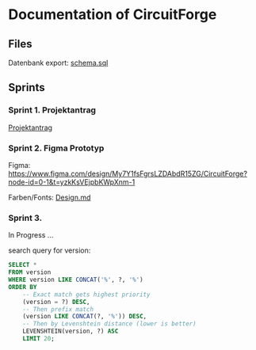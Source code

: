 # Documentation of CircuitForge


## Files

Datenbank export: [schema.sql](datamodel/schema.sql)


## Sprints

### Sprint 1. Projektantrag

[Projektantrag](projektantrag.md)

### Sprint 2. Figma Prototyp

Figma: https://www.figma.com/design/My7Y1fsFgrsLZDAbdR15ZG/CircuitForge?node-id=0-1&t=yzkKsVEjpbKWpXnm-1

Farben/Fonts: [Design.md](sysspec/frontend/design.md)


### Sprint 3. 

In Progress ...

search query for version:

```sql
SELECT *
FROM version
WHERE version LIKE CONCAT('%', ?, '%')
ORDER BY
    -- Exact match gets highest priority
    (version = ?) DESC,
    -- Then prefix match
    (version LIKE CONCAT(?, '%')) DESC,
    -- Then by Levenshtein distance (lower is better)
    LEVENSHTEIN(version, ?) ASC
    LIMIT 20;
```